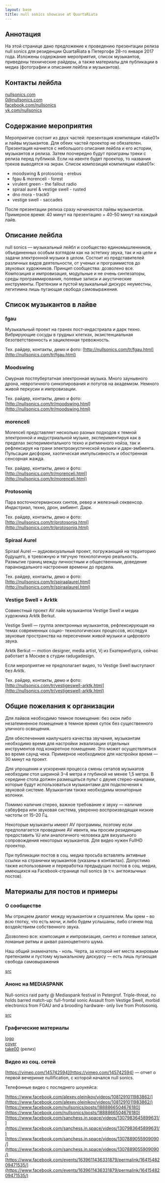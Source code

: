 ```yaml
---
layout: base
title: null sonics showcase at QuartaRiata
---
```


## Аннотация

На этой странице дано предложение к проведению презентации релиза null sonics для резиденции
QuartaRiata в Петергофе 28-го января 2017 года. Изложены содержание мероприятия, список музыкантов,
приведены технические райдеры, а также материалы для публикации в медиа (фотографии и описания
лейбла и музыкантов).

## Контакты лейбла

[nullsonics.com](http://nullsonics.com)<br>
0@nullsonics.com<br>
[facebook.com/nullsonics](https://facebook.com/nullsonics)<br>
[vk.com/nullsonics](https://vk.com/nullsonics)<br>

## Содержание мероприятия

Мероприятие состоит из двух частей: презентация компиляции «take01» и лайвы музыкантов. Для обеих
частей проектор не обязателен. Презентация начнется с небольшого описания лейбла и его истории,
музыкантов и релиза. Затем поочередно будут проиграны треки с релиза перед публикой. Если на ивенте
будет проектор, то названия треков выводятся на экран. Список композиций компиляции «take01»:

- moodswing & protosoniq - erebus
- fgau & morenceli - forest
- virulent green - the fallout radio
- spiraal aurel & vestige swell - rusted
- dno mora - track0
- vestige swell - saccades

После презентации релиза сразу начинаются лайвы музыкантов. Примерное время: 40 минут на
презентацию + 40–50 минут на каждый лайв.

## Описание лейбла

null sonics — музыкальный лейбл и сообщество единомышленников, объединенных особым взглядом как на
эстетику звука, так и на цели и задачи электронной музыки в целом. Состоит из представителей
различных видов деятельности, от ученых и программистов до звуковых художников. Принцип сообщества:
дозволено все. Композиция и импровизация, модульные и не очень синтезаторы, среды программирования,
полевые записи и акустические инструменты. Претензии и пустой музыкальный дискурс неуместны,
легитимна лишь пугающая свобода самовыражения.

## Список музыкантов в лайве

### fgau

Музыкальный проект на гранях пост-индастриала и дарк техно. Вибрирующие сосуды в грудных клетках, экзистенциальная безответственность и зацикленная тревожность.

Тех. райдер, контакты, демо и фото: [http://nullsonics.com/tr/fgau.html](http://nullsonics.com/tr/fgau.html)

### Moodswing

Смурная постпубертатная электронная музыка. Много заунывного дрона, невротичного синкопирования и
потугов на академизм. Немного живой перкусии и импровизации.

Тех. райдер, контакты, демо и фото: [http://nullsonics.com/tr/moodswing.html](http://nullsonics.com/tr/moodswing.html)

### morenceli

Morenceli представляет несколько разных подходов к темной электронной и индустриальной музыке,
экспериментируя как в пределах экспериментального техно и ритмичного нойза, так и рефлексируя на
грани электроакустической музыки и дарк-эмбиента. Пульсации дисфории, хаотическая импульсивность и
обостренная сенсорная жажда.

Тех. райдер, контакты, демо и фото: [http://nullsonics.com/tr/morenceli.html](http://nullsonics.com/tr/morenceli.html)

### Protosoniq

Пара восточногерманских синтов, ревер и железный секвенсор. Индастриал, техно, дрон, амбиент. Дарк.

Тех. райдер, контакты, демо и фото: [http://nullsonics.com/tr/protosoniq.html](http://nullsonics.com/tr/protosoniq.html)

### Spiraal Aurel

Spiraal Aurel — аудиовизуальный проект, погружающий на территорию будущего, в тревожную и тягучую
технологичную реальность. Размытие границ между личностным и общественным, доведение параноидального
настроения времени до предела.

Тех. райдер, контакты, демо и фото: [http://nullsonics.com/tr/spiraalaurel.html](http://nullsonics.com/tr/spiraalaurel.html)

### Vestige Swell + Arktk

Совместный проект AV лайв музыкантов Vestige Swell и медиа художника Arktk Berkut.

Vestige Swell — группа электронных музыкантов, рефлексирующая на темах современных социо-
технологических процессов, исследуя звуковые пространства на пересечении живой музыки и цифрового
звука.

Arktk Berkut — motion designer, media artist, Vj из Екатеринбурга, сейчас работает в Москве в студии
radugadesign.

Если мероприятие не предполагает видео, то Vestige Swell выступают без Arktk.

Тех. райдер, контакты, демо и фото: [http://nullsonics.com/tr/vestigeswell-arktk.html](http://nullsonics.com/tr/vestigeswell-arktk.html)


## Общие пожелания к организации

Для лайвов необходимо темное помещение: без окон либо незатемненное помещение в темное время суток
без существенного уличного освещения.

Для обеспеченния наилучшего качества звучания, музыкантам необходимо время для настройки эквализации
отдельных инструментов под конкретное помещение. Это может осуществляться во время саунд чека.
Примерное необходимое для настройки время — 30 минут на проект.

Для упрощения и ускорения процесса смены сетапов музыкатов необходим стол шириной 3–4 метра и
глубиной не менее 1,5 метра. В середине стола должен размещаться пульт с двумя стерео-каналами,
которые будут использоваться музыкантами для подключения к звуковой системе. Музыкантам также
необходимы мониторные колонки.

Помимо наличия стерео, важное требование к звуку — наличие сабвуфера или звуковая система, уверенно
воспроизводящая низкие частоты от 15–20 Гц.

Некоторые музыканты имеют AV программы, поэтому если предполагается проведение AV ивента, мы просим
резиденцию предоставить VJ или аналогичного человека для визуального сопровождения некоторых
музыкантов. Для видео нужен FullHD проектор.

При публикации постов в соц. медиа просьба вставлять активные ссылки на странички музыкантов
(указаны в контактах). Допустимо также использование и переработка предыдущих постов в соц. медиа,
имеющихся на Facebook-странице null sonics (в т.ч. англоязычных постов).

## Материалы для постов и примеры

### О сообществе

Мы отрицаем диалог между музыкантом и слушателем. Мы орем – во всю глотку, что есть мочи, и либо
будем услышаны, либо сгинем под воздействием собственного звука.

Дозволено все: композиция и импровизация, синтез и полевые записи, ломаные ритмы и шквал
разноцветного шума.

Наш общий знаменатель - ноль. Черта, за которой нет места жанровым претензиям и пустому музыкальному
дискурсу — есть лишь пугающая свобода самовыражения

[src](https://www.facebook.com/rabitzamoscow/photos/gm.1640061639620192/836741449801295/?type=3&ref=3&ref_newsfeed_story_type=regular&action_history=%5B%7B%22surface%22%3A%22newsfeed%22%2C%22mechanism%22%3A%22feed_story%22%2C%22extra_data%22%3A%5B%5D%7D%5D)

### Анонс на MEDIASPANK

Null-sonics raid party @ Mediaspank festival in Petergrof. Triple-threat, no holds barred match-up:
full-frontal sonic Assault from Vestige Swell, morbid electronics from FGAU and a brooding hardware-
only live from Protosoniq.

[src](https://www.facebook.com/events/560591247445655/permalink/564173330420780/?ref=3&ref_newsfeed_story_type=regular&action_history=%5B%7B%22surface%22%3A%22newsfeed%22%2C%22mechanism%22%3A%22feed_story%22%2C%22extra_data%22%3A%5B%5D%7D%5D)

### Графические материалы

[logo](/img/ns/logo.png)<br>
[cover](/img/ns/cover.jpg)<br>
[take00](/img/ns/take00.jpg) (релиз)<br>

### Видео из соц. сетей

[https://vimeo.com/145742594](https://vimeo.com/145742594) — отчет о первой вечеринке nullification,
с которой начался null sonics.

Телефонные видео с последнего шоукейса:

[https://www.facebook.com/alexey.oleinikov/videos/1081291011983862/](https://www.facebook.com/alexey.oleinikov/videos/1081291011983862/)<br>
[https://www.facebook.com/nullsonics/posts/1888866504676180](https://www.facebook.com/nullsonics/posts/1888866504676180)<br>
[https://www.facebook.com/sanchess.in.space/videos/1307983645899631/](https://www.facebook.com/sanchess.in.space/videos/1307983645899631/)<br>
[https://www.facebook.com/sanchess.in.space/videos/1307889055909090/](https://www.facebook.com/sanchess.in.space/videos/1307889055909090/)<br>
[https://www.facebook.com/events/1639611436331879/permalink/1641548209471535/](https://www.facebook.com/events/1639611436331879/permalink/1641548209471535/)<br>
